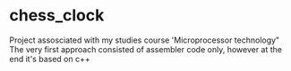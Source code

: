# chess_clock
Project assosciated with my studies course 'Microprocessor technology"
The very first approach consisted of assembler code only, however at the end it's based on c++
